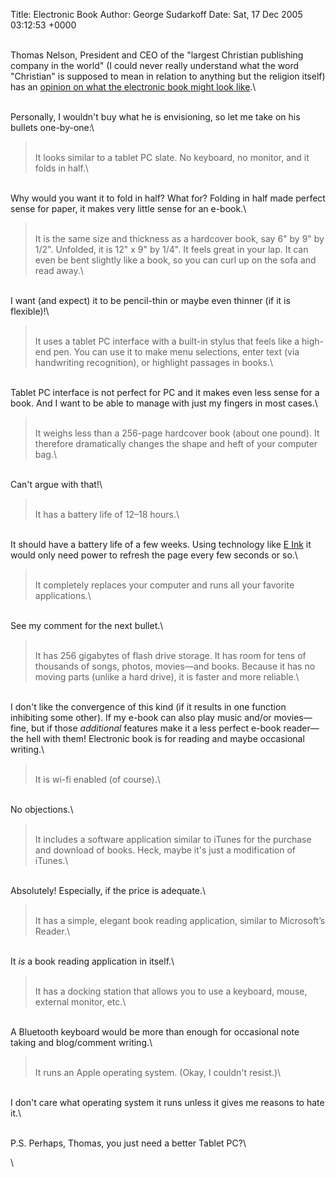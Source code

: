 Title: Electronic Book
Author: George Sudarkoff
Date: Sat, 17 Dec 2005 03:12:53 +0000

\
Thomas Nelson, President and CEO of the "largest Christian publishing
company in the world" (I could never really understand what the word
"Christian" is supposed to mean in relation to anything but the religion
itself) has an [opinion on what the electronic book might look
like](http://www.michaelhyatt.com/workingsmart/2005/12/the_death_of_tr.html).\

\
Personally, I wouldn't buy what he is envisioning, so let me take on his
bullets one-by-one:\

> \
> It looks similar to a tablet PC slate. No keyboard, no monitor, and it
> folds in half.\

\
Why would you want it to fold in half? What for? Folding in half made
perfect sense for paper, it makes very little sense for an e-book.\

> \
> It is the same size and thickness as a hardcover book, say 6" by 9" by
> 1/2". Unfolded, it is 12" x 9" by 1/4". It feels great in your lap. It
> can even be bent slightly like a book, so you can curl up on the sofa
> and read away.\

\
I want (and expect) it to be pencil-thin or maybe even thinner (if it is
flexible)!\

> \
> It uses a tablet PC interface with a built-in stylus that feels like a
> high-end pen. You can use it to make menu selections, enter text (via
> handwriting recognition), or highlight passages in books.\

\
Tablet PC interface is not perfect for PC and it makes even less sense
for a book. And I want to be able to manage with just my fingers in most
cases.\

> \
> It weighs less than a 256-page hardcover book (about one pound). It
> therefore dramatically changes the shape and heft of your computer
> bag.\

\
Can't argue with that!\

> \
> It has a battery life of 12–18 hours.\

\
It should have a battery life of a few weeks. Using technology like [E
Ink](http://www.eink.com/) it would only need power to refresh the page
every few seconds or so.\

> \
> It completely replaces your computer and runs all your favorite
> applications.\

\
See my comment for the next bullet.\

> \
> It has 256 gigabytes of flash drive storage. It has room for tens of
> thousands of songs, photos, movies—and books. Because it has no moving
> parts (unlike a hard drive), it is faster and more reliable.\

\
I don't like the convergence of this kind (if it results in one function
inhibiting some other). If my e-book can also play music and/or
movies—fine, but if those *additional* features make it a less perfect
e-book reader—the hell with them! Electronic book is for reading and
maybe occasional writing.\

> \
> It is wi-fi enabled (of course).\

\
No objections.\

> \
> It includes a software application similar to iTunes for the purchase
> and download of books. Heck, maybe it's just a modification of
> iTunes.\

\
Absolutely! Especially, if the price is adequate.\

> \
> It has a simple, elegant book reading application, similar to
> Microsoft’s Reader.\

\
It *is* a book reading application in itself.\

> \
> It has a docking station that allows you to use a keyboard, mouse,
> external monitor, etc.\

\
A Bluetooth keyboard would be more than enough for occasional note
taking and blog/comment writing.\

> \
> It runs an Apple operating system. (Okay, I couldn't resist.)\

\
I don't care what operating system it runs unless it gives me reasons to
hate it.\

\
P.S. Perhaps, Thomas, you just need a better Tablet PC?\

\

